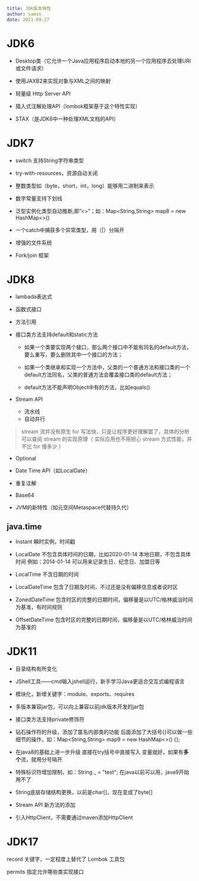 ```yaml
title: JDK版本特性 
author: samin
date: 2021-09-27
```

# JDK6

- Desktop类（它允许一个Java应用程序启动本地的另一个应用程序去处理URI或文件请求）

- 使用JAXB2来实现对象与XML之间的映射

- 轻量级 Http Server API

- 插入式注解处理API（lombok框架基于这个特性实现）

- STAX（是JDK6中一种处理XML文档的API）

# JDK7

- switch 支持String字符串类型

- try-with-resources，资源自动关闭

- 整数类型如（byte，short，int，long）能够用二进制来表示

- 数字常量支持下划线

- 泛型实例化类型自动推断,即”<>”；如：Map<String,String> map8 = new HashMap<>()

- 一个catch中捕获多个异常类型，用（|）分隔开

- 增强的文件系统

- Fork/join 框架

# JDK8

- lambada表达式

- 函数式接口

- 方法引用

- 接口类方法支持default和static方法
    - 如果一个类要实现两个接口，那么两个接口中不能有同名的default方法，要么重写，要么删除其中一个接口的方法；

    - 如果一个类继承和实现一个方法中，父类的一个普通方法和接口类的一个default方法同名，父类的普通方法会覆盖接口类的default方法；

    - default方法不能声明Object中有的方法，比如equals()

- Stream API

    - 流水线
    - 自动并行

> stream 流并没有原生 for 写法快，只是让程序更好理解罢了，具体的分析可以查阅 stream 的实现原理（ 实际应用也不用担心 stream
> 方式性能，并不比 for 慢多少 ）

- Optional

- Date Time API（如LocalDate）

- 重复注解

- Base64

- JVM的新特性（如元空间Metaspace代替持久代）

## java.time

- Instant
  瞬时实例，时间戳

- LocalDate
  不包含具体时间的日期，比如2020-01-14
  本地日期，不包含具体时间 例如：2014-01-14 可以用来记录生日、纪念日、加盟日等

- LocalTime
  不含日期的时间

- LocalDateTime
  包含了日期及时间，不过还是没有偏移信息或者说时区

- ZonedDateTime
  包含时区的完整的日期时间，偏移量是以UTC/格林威治时间为基准，有时间规则

- OffsetDateTime
  包含时区的完整的日期时间，偏移量是以UTC/格林威治时间为基准的

# JDK11

- 目录结构有所变化

- JShell工具——cmd输入jshell运行，新手学习Java更适合交互式编程语言

- 模块化，新增关键字：module、exports、requires

- 多版本兼容jar包，可以向上兼容以前jdk版本开发的jar包

- 接口类方法支持private修饰符

- 钻石操作符的升级，添加了匿名内部类的功能 后面添加了大括号{}可以做一些细节的操作，如：Map<String,String> map9 = new HashMap<>()
  {};

- 在java8的基础上进一步升级 直接在try括号中直接写入 变量就好，如果有**多个**流，就用分号隔开

- 特殊标识符增加限制，如：String _ = "test"; 在java以前可以用，java9开始用不了

- String底层存储结构更换，以前是char[]，现在变成了byte[]

- Stream API 新方法的添加

- 引入HttpClient，不需要通过maven添加HttpClient

# JDK17

record 关键字，一定程度上替代了 Lombok 工具包

permits 指定允许哪些类实现接口